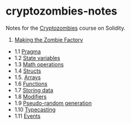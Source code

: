 # cryptozombies-notes
Notes for the [Cryptozombies](https://cryptozombies.io/) course on Solidity.

1. [Making the Zombie Factory](01%20-%20Making%20the%20Zombie%20Factory.md)
- 1.1 [Pragma](01%20-%20Making%20the%20Zombie%20Factory.md#pragma)
- 1.2 [State variables](01%20-%20Making%20the%20Zombie%20Factory.md#state-variables)
- 1.3 [Math operations](01%20-%20Making%20the%20Zombie%20Factory.md#math-operations)
- 1.4 [Structs](01%20-%20Making%20the%20Zombie%20Factory.md#structs)
- 1.5. [Arrays](01%20-%20Making%20the%20Zombie%20Factory.md#arrays)
- 1.6 [Functions](01%20-%20Making%20the%20Zombie%20Factory.md#functions)
- 1.7 [Storing data](01%20-%20Making%20the%20Zombie%20Factory.md#storing-data)
- 1.8 [Modifiers](01%20-%20Making%20the%20Zombie%20Factory.md#modifiers)
- 1.9 [Pseudo-random generation](01%20-%20Making%20the%20Zombie%20Factory.md#pseudo-random-generation)
- 1.10 [Typecasting](01%20-%20Making%20the%20Zombie%20Factory.md#typecasting)
- 1.11 [Events](01%20-%20Making%20the%20Zombie%20Factory.md#events)